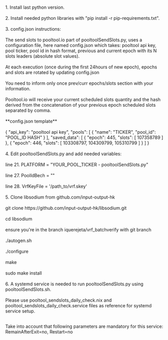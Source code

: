 <br/>
1. Install last python version.
<br/><br/>
2. Install needed python libraries with "pip install -r pip-requirements.txt".
<br/><br/>
3. config.json instructions:
<br/><br/>
The send slots to pooltool.io part of pooltoolSendSlots.py, uses a configuration file, here named config.json which takes: pooltool api key, pool ticker, pool id in hash format, previous and current epoch with its N slots leaders (absolute slot values).
<br/><br/>
At each execution (once during the first 24hours of new epoch), epochs and slots are rotated by updating config.json 
<br/><br/>
You need to inform only once prev/curr epochs/slots section with your information.
<br/><br/>
Pooltool.io will receive your current scheduled slots quantity and the hash derived from the concatenation of your previous epoch scheduled slots separated by comma.
<br/><br/>
**config.json template**
<br/><br/>
{
    "api_key": "pooltool api key",
    "pools": [
        {
            "name": "TICKER",
            "pool_id": "POOL_ID HASH"
        }
    ],
    "saved_data": [
        {
            "epoch": 445,
            "slots": [
                107358789
            ]
        },
        {
            "epoch": 446,
            "slots": [
                103308797,
                104309799,
                105310799
            ]
        }
    ]
}
<br/><br/>
4. Edit pooltoolSendSlots.py and add needed variables:
<br/><br/>
line 21.  PLATFORM = "YOUR_POOL_TICKER - pooltoolSendSlots.py"
<br/><br/>
line 27.  PoolIdBech    = ""
<br/><br/>
line 28.  VrfKeyFile    = '/path_to/vrf.skey'
<br/><br/>
5. Clone libsodium from github.com/input-output-hk
<br/><br/>
git clone https://github.com/input-output-hk/libsodium.git
<br/><br/>
cd libsodium
<br/><br/>
ensure you're in the branch iquerejeta/vrf_batchverify with git branch
<br/><br/>
./autogen.sh
<br/><br/>
./configure
<br/><br/>
make
<br/><br/>
sudo make install
<br/><br/>
6. A systemd service is needed to run pooltoolSendSlots.py using pooltoolSendSlots.sh.
<br/><br/>
Please use pooltool_sendslots_daily_check.nix and pooltool_sendslots_daily_check.service files as reference for systemd service setup.
<br/><br/>

Take into account that following parameters are mandatory for this service: RemainAfterExit=no, Restart=no
